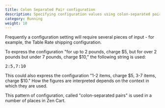 ```yaml
---
title: Colon Separated Pair configuration 
description: Specifying configuration values using colon-separated pairs in Zen Cart 
category: Running
weight: 10
---
```


Frequently a configuration setting will require several pieces of input - for example, the Table Rate shipping configuration.  

To express the configuration "for up to 2 pounds, charge $5, but for over 2 pounds but under 7 pounds, charge $10," the following string is used:

<pre>
2:5,7:10 
</pre>

This could also express the configuration "1-2 items, charge $5, 3-7 items, charge $10."  How the figures are interpreted depends on the context in which they are used.  

This pattern of configuration, called "colon-separated pairs" is used in a number of places in Zen Cart. 

